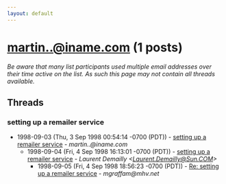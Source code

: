 ```yaml
---
layout: default
---
```


# martin..@iname.com (1 posts)

_Be aware that many list participants used multiple email addresses over their time active on the list. As such this page may not contain all threads available._

## Threads

### setting up a remailer service
+ 1998-09-03 (Thu, 3 Sep 1998 00:54:14 -0700 (PDT)) - [setting up a remailer service](/archive/1998/09/fd9d229f03c62d1a4bcf342dec5a328fdce4dbbaa74cc848bcd06306991b324f) - _martin..@iname.com_
  + 1998-09-04 (Fri, 4 Sep 1998 16:13:01 -0700 (PDT)) - [setting up a remailer service](/archive/1998/09/ac3052f5f062e59394dd431fb2f2d71f3654ae40e2cb8e13507d65eb2c697f82) - _Laurent Demailly \<Laurent.Demailly@Sun.COM\>_
    + 1998-09-05 (Fri, 4 Sep 1998 18:56:23 -0700 (PDT)) - [Re: setting up a remailer service](/archive/1998/09/81dd01fb3deec3360e4403757761ba482d2a58dc7ae90fb75ca865f4c7827dc8) - _mgraffam@mhv.net_

